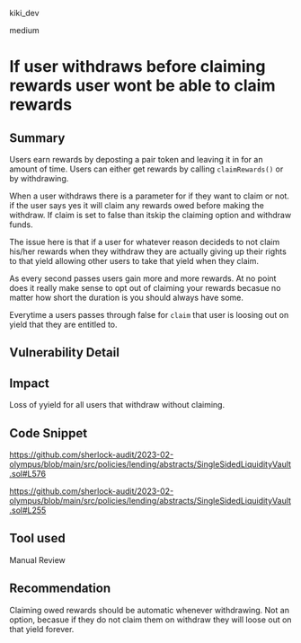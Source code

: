 kiki_dev

medium

# If user withdraws before claiming rewards user wont be able to claim rewards

## Summary
Users earn rewards by deposting a pair token and leaving it in for an amount of time. Users can either get rewards by calling `claimRewards()` or by withdrawing. 

When a user withdraws there is a parameter for if they want to claim or not. if the user says yes it will claim any rewards owed before making the withdraw. If claim is set to false than itskip the claiming option and withdraw funds. 

The issue here is that if a user for whatever reason decideds to not claim his/her rewards when they withdraw they are actually giving up their rights to that yield allowing other users to take that yield when they claim. 

As every second passes users gain more and more rewards. At no point does it really make sense to opt out of claiming your rewards becasue no matter how short the duration is you should always have some. 

Everytime a users passes through false for `claim` that user is loosing out on yield that they are entitled to. 
## Vulnerability Detail

## Impact
Loss of yyield for all users that withdraw without claiming.
## Code Snippet
https://github.com/sherlock-audit/2023-02-olympus/blob/main/src/policies/lending/abstracts/SingleSidedLiquidityVault.sol#L576

https://github.com/sherlock-audit/2023-02-olympus/blob/main/src/policies/lending/abstracts/SingleSidedLiquidityVault.sol#L255
## Tool used

Manual Review

## Recommendation
Claiming owed rewards  should be automatic whenever withdrawing. Not an option, becasue if they do not claim them on withdraw they will loose out on that yield forever. 